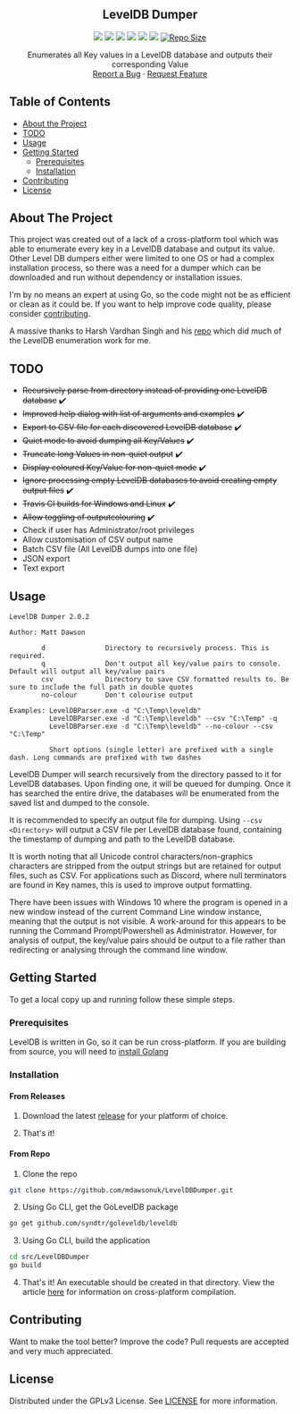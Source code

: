 <p align="center">
  <h2 align="center">LevelDB Dumper</h3>
	
  <p align="center">
  <a href="https://travis-ci.com/github/mdawsonuk/LevelDBDumper" alt="Travis CI">
		<img src="https://img.shields.io/travis/com/mdawsonuk/LevelDBDumper?style=flat-square" /></a>
  <a href="LICENSE" alt="Licence">
		<img src="https://img.shields.io/github/license/mdawsonuk/LevelDBDumper?style=flat-square" /></a>
	<a alt="Releases">
		<img src="https://img.shields.io/github/v/release/mdawsonuk/LevelDBDumper?include_prereleases&style=flat-square&color=blue" /></a>
	<a href="https://github.com/mdawsonuk/LevelDBDumper/issues" alt="Issues">
		<img src="https://img.shields.io/github/issues/mdawsonuk/LevelDBDumper?style=flat-square" /></a>
	<a href="https://github.com/mdawsonuk/LevelDBDumper/releases" alt="Downloads">
		<img src="https://img.shields.io/github/downloads/mdawsonuk/LevelDBDumper/total?style=flat-square" /></a>
	<a href="https://github.com/mdawsonuk/LevelDBDumper/pulse" alt="Maintenance">
		<img src="https://img.shields.io/maintenance/yes/2021?style=flat-square" /></a>
	<a href="https://github.com/mdawsonuk/LevelDBDumper/">
		<img src="https://img.shields.io/github/languages/code-size/mdawsonuk/LevelDBDumper?style=flat-square"
			alt="Repo Size"></a>
  </p>
  <p align="center">
    Enumerates all Key values in a LevelDB database and outputs their corresponding Value
    <br />
    <a href="https://github.com/mdawsonuk/LevelDBDumper/issues/new?labels=bug">Report a Bug</a>
    ·
    <a href="https://github.com/mdawsonuk/LevelDBDumper/issues/new?labels=enhancement">Request Feature</a>
  </p>
</p>

## Table of Contents

* [About the Project](#about-the-project)
* [TODO](#todo)
* [Usage](#usage)
* [Getting Started](#getting-started)
  * [Prerequisites](#prerequisites)
  * [Installation](#installation)
* [Contributing](#contributing)
* [License](#license)

## About The Project
This project was created out of a lack of a cross-platform tool which was able to enumerate every key in a LevelDB database and output its value. Other Level DB dumpers either were limited to one OS or had a complex installation process, so there was a need for a dumper which can be downloaded and run without dependency or installation issues.

I'm by no means an expert at using Go, so the code might not be as efficient or clean as it could be. If you want to help improve code quality, please consider [contributing](#contributing).

A massive thanks to Harsh Vardhan Singh and his [repo](https://github.com/harshvsingh8/leveldb-reader) which did much of the LevelDB enumeration work for me.

## TODO
* ~~Recursively parse from directory instead of providing one LevelDB database~~ :heavy_check_mark:
* ~~Improved help dialog with list of arguments and examples~~ :heavy_check_mark:
* ~~Export to CSV file for each discovered LevelDB database~~ :heavy_check_mark:
* ~~Quiet mode to avoid dumping all Key/Values~~ :heavy_check_mark:
* ~~Truncate long Values in non-quiet output~~ :heavy_check_mark:
* ~~Display coloured Key/Value for non-quiet mode~~ :heavy_check_mark:
* ~~Ignore processing empty LevelDB databases to avoid creating empty output files~~ :heavy_check_mark:
* ~~Travis CI builds for Windows and Linux~~ :heavy_check_mark:
* ~~Allow toggling of outputcolouring~~ :heavy_check_mark:
* Check if user has Administrator/root privileges
* Allow customisation of CSV output name
* Batch CSV file (All LevelDB dumps into one file)
* JSON export
* Text export

## Usage

```
LevelDB Dumper 2.0.2

Author: Matt Dawson

        d               Directory to recursively process. This is required.
        q               Don't output all key/value pairs to console. Default will output all key/value pairs
        csv             Directory to save CSV formatted results to. Be sure to include the full path in double quotes
        no-colour       Don't colourise output

Examples: LevelDBParser.exe -d "C:\Temp\leveldb"
          LevelDBParser.exe -d "C:\Temp\leveldb" --csv "C:\Temp" -q
          LevelDBParser.exe -d "C:\Temp\leveldb" --no-colour --csv "C:\Temp"

          Short options (single letter) are prefixed with a single dash. Long commands are prefixed with two dashes
```

LevelDB Dumper will search recursively from the directory passed to it for LevelDB databases. Upon finding one, it will be queued for dumping. Once it has searched the entire drive, the databases will be enumerated from the saved list and dumped to the console.

It is recommended to specify an output file for dumping. Using `--csv <Directory>` will output a CSV file per LevelDB database found, containing the timestamp of dumping and path to the LevelDB database.

It is worth noting that all Unicode control characters/non-graphics characters are stripped from the output strings but are retained for output files, such as CSV. For applications such as Discord, where null terminators are found in Key names, this is used to improve output formatting.

There have been issues with Windows 10 where the program is opened in a new window instead of the current Command Line window instance, meaning that the output is not visible. A work-around for this appears to be running the Command Prompt/Powershell as Administrator. However, for analysis of output, the key/value pairs should be output to a file rather than redirecting or analysing through the command line window.

## Getting Started

To get a local copy up and running follow these simple steps.

### Prerequisites

LevelDB is written in Go, so it can be run cross-platform. If you are building from source, you will need to [install Golang](https://golang.org/doc/install)

### Installation

#### From Releases

1. Download the latest [release](https://github.com/mdawsonuk/LevelDBDumper/releases) for your platform of choice.

2. That's it!

#### From Repo

1. Clone the repo
```sh
git clone https://github.com/mdawsonuk/LevelDBDumper.git
```

2. Using Go CLI, get the GoLevelDB package
```sh
go get github.com/syndtr/goleveldb/leveldb
```

3. Using Go CLI, build the application
```sh
cd src/LevelDBDumper
go build
```

4. That's it! An executable should be created in that directory. View the article [here](https://medium.com/@utranand/building-golang-package-for-linux-from-windows-22fa23764808) for information on cross-platform compilation.

## Contributing

Want to make the tool better? Improve the code? Pull requests are accepted and very much appreciated.

## License

Distributed under the GPLv3 License. See [LICENSE](LICENSE) for more information.